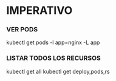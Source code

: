 # IMPERATIVO

### VER PODS
kubectl get pods -l app=nginx -L app

### LISTAR TODOS LOS RECURSOS
kubectl get all
kubectl get deploy,pods,rs
